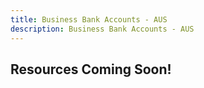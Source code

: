 ```yaml
---
title: Business Bank Accounts - AUS
description: Business Bank Accounts - AUS
---
```

## Resources Coming Soon!
